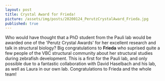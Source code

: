 ```yaml
---
layout: post
title: Crystal Award for Frieda! 
picture: /assets/img/posts/20200124_PerutzCrystalAward_Frieda.jpg
published: true
---
```

Who would have thought that a PhD student from the Pauli lab would be awarded one of the 'Perutz Crystal Awards' for her excellent research and talk in structural biology? Big congratulations to **Frieda** who suprised quite a few people of the VBC structural community about her structural studies during zebrafish development. 
This is a first for the Pauli lab, and only possible due to a fantastic collaboration with David Haselbach and his lab, as well as Laura in our own lab. Congratulations to Frieda and the whole team!
